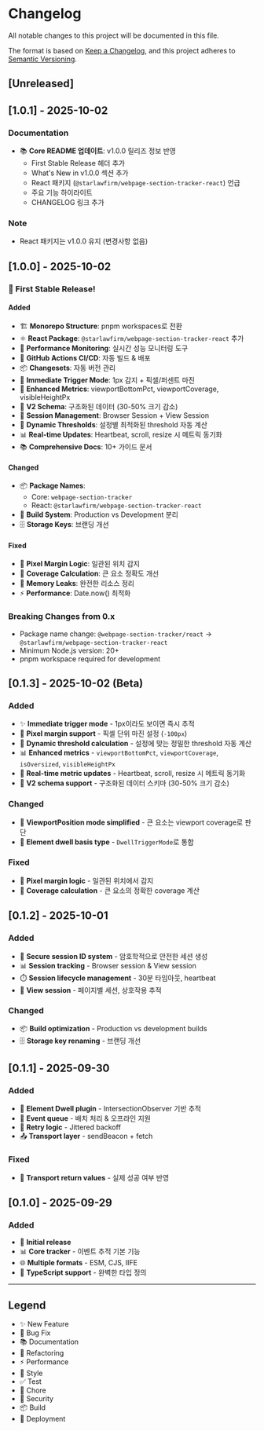 # Changelog

All notable changes to this project will be documented in this file.

The format is based on [Keep a Changelog](https://keepachangelog.com/en/1.0.0/),
and this project adheres to [Semantic Versioning](https://semver.org/spec/v2.0.0.html).

## [Unreleased]

## [1.0.1] - 2025-10-02

### Documentation
- 📚 **Core README 업데이트**: v1.0.0 릴리즈 정보 반영
  - First Stable Release 헤더 추가
  - What's New in v1.0.0 섹션 추가
  - React 패키지 (`@starlawfirm/webpage-section-tracker-react`) 언급
  - 주요 기능 하이라이트
  - CHANGELOG 링크 추가

### Note
- React 패키지는 v1.0.0 유지 (변경사항 없음)

## [1.0.0] - 2025-10-02

### 🎉 First Stable Release!

#### Added
- 🏗️ **Monorepo Structure**: pnpm workspaces로 전환
- ⚛️ **React Package**: `@starlawfirm/webpage-section-tracker-react` 추가
- 🔬 **Performance Monitoring**: 실시간 성능 모니터링 도구
- 🤖 **GitHub Actions CI/CD**: 자동 빌드 & 배포
- 📦 **Changesets**: 자동 버전 관리
- 🎯 **Immediate Trigger Mode**: 1px 감지 + 픽셀/퍼센트 마진
- 📏 **Enhanced Metrics**: viewportBottomPct, viewportCoverage, visibleHeightPx
- 🚀 **V2 Schema**: 구조화된 데이터 (30-50% 크기 감소)
- 🔐 **Session Management**: Browser Session + View Session
- 🔄 **Dynamic Thresholds**: 설정별 최적화된 threshold 자동 계산
- 📊 **Real-time Updates**: Heartbeat, scroll, resize 시 메트릭 동기화
- 📚 **Comprehensive Docs**: 10+ 가이드 문서

#### Changed
- 📦 **Package Names**: 
  - Core: `webpage-section-tracker`
  - React: `@starlawfirm/webpage-section-tracker-react`
- 🎨 **Build System**: Production vs Development 분리
- 🗄️ **Storage Keys**: 브랜딩 개선

#### Fixed
- 🐛 **Pixel Margin Logic**: 일관된 위치 감지
- 🔧 **Coverage Calculation**: 큰 요소 정확도 개선
- 🧹 **Memory Leaks**: 완전한 리소스 정리
- ⚡ **Performance**: Date.now() 최적화

### Breaking Changes from 0.x
- Package name change: `@webpage-section-tracker/react` → `@starlawfirm/webpage-section-tracker-react`
- Minimum Node.js version: 20+
- pnpm workspace required for development

## [0.1.3] - 2025-10-02 (Beta)

### Added
- ✨ **Immediate trigger mode** - 1px이라도 보이면 즉시 추적
- 📏 **Pixel margin support** - 픽셀 단위 마진 설정 (`-100px`)
- 🎯 **Dynamic threshold calculation** - 설정에 맞는 정밀한 threshold 자동 계산
- 📊 **Enhanced metrics** - `viewportBottomPct`, `viewportCoverage`, `isOversized`, `visibleHeightPx`
- 🔄 **Real-time metric updates** - Heartbeat, scroll, resize 시 메트릭 동기화
- 🚀 **V2 schema support** - 구조화된 데이터 스키마 (30-50% 크기 감소)

### Changed
- 📐 **ViewportPosition mode simplified** - 큰 요소는 viewport coverage로 판단
- 🎨 **Element dwell basis type** - `DwellTriggerMode`로 통합

### Fixed
- 🐛 **Pixel margin logic** - 일관된 위치에서 감지
- 🔧 **Coverage calculation** - 큰 요소의 정확한 coverage 계산

## [0.1.2] - 2025-10-01

### Added
- 🔐 **Secure session ID system** - 암호학적으로 안전한 세션 생성
- 📊 **Session tracking** - Browser session & View session
- ⏱️ **Session lifecycle management** - 30분 타임아웃, heartbeat
- 🔄 **View session** - 페이지별 세션, 상호작용 추적

### Changed
- 📦 **Build optimization** - Production vs development builds
- 🗄️ **Storage key renaming** - 브랜딩 개선

## [0.1.1] - 2025-09-30

### Added
- 🎯 **Element Dwell plugin** - IntersectionObserver 기반 추적
- 📡 **Event queue** - 배치 처리 & 오프라인 지원
- 🔄 **Retry logic** - Jittered backoff
- 📤 **Transport layer** - sendBeacon + fetch

### Fixed
- 🐛 **Transport return values** - 실제 성공 여부 반영

## [0.1.0] - 2025-09-29

### Added
- 🎉 **Initial release**
- 📊 **Core tracker** - 이벤트 추적 기본 기능
- 🌐 **Multiple formats** - ESM, CJS, IIFE
- 📘 **TypeScript support** - 완벽한 타입 정의

---

## Legend

- ✨ New Feature
- 🐛 Bug Fix
- 📚 Documentation
- 🔨 Refactoring
- ⚡ Performance
- 🎨 Style
- ✅ Test
- 🔧 Chore
- 🔐 Security
- 📦 Build
- 🚀 Deployment

